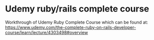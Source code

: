 # Udemy ruby/rails complete course

Workthrough of Udemy Ruby Complete Course which can be found at:
https://www.udemy.com/the-complete-ruby-on-rails-developer-course/learn/lecture/4303498#overview
